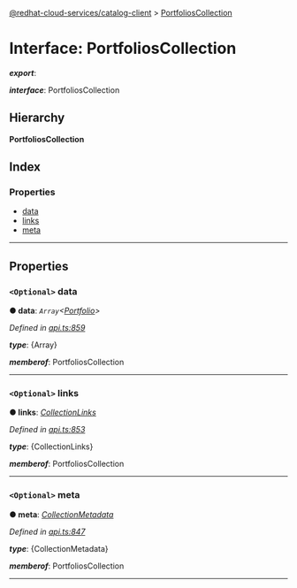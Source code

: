[@redhat-cloud-services/catalog-client](../README.md) > [PortfoliosCollection](../interfaces/portfolioscollection.md)

# Interface: PortfoliosCollection

*__export__*: 

*__interface__*: PortfoliosCollection

## Hierarchy

**PortfoliosCollection**

## Index

### Properties

* [data](portfolioscollection.md#data)
* [links](portfolioscollection.md#links)
* [meta](portfolioscollection.md#meta)

---

## Properties

<a id="data"></a>

### `<Optional>` data

**● data**: *`Array`<[Portfolio](portfolio.md)>*

*Defined in [api.ts:859](https://github.com/RedHatInsights/javascript-clients/blob/master/packages/catalog/api.ts#L859)*

*__type__*: {Array}

*__memberof__*: PortfoliosCollection

___
<a id="links"></a>

### `<Optional>` links

**● links**: *[CollectionLinks](collectionlinks.md)*

*Defined in [api.ts:853](https://github.com/RedHatInsights/javascript-clients/blob/master/packages/catalog/api.ts#L853)*

*__type__*: {CollectionLinks}

*__memberof__*: PortfoliosCollection

___
<a id="meta"></a>

### `<Optional>` meta

**● meta**: *[CollectionMetadata](collectionmetadata.md)*

*Defined in [api.ts:847](https://github.com/RedHatInsights/javascript-clients/blob/master/packages/catalog/api.ts#L847)*

*__type__*: {CollectionMetadata}

*__memberof__*: PortfoliosCollection

___

